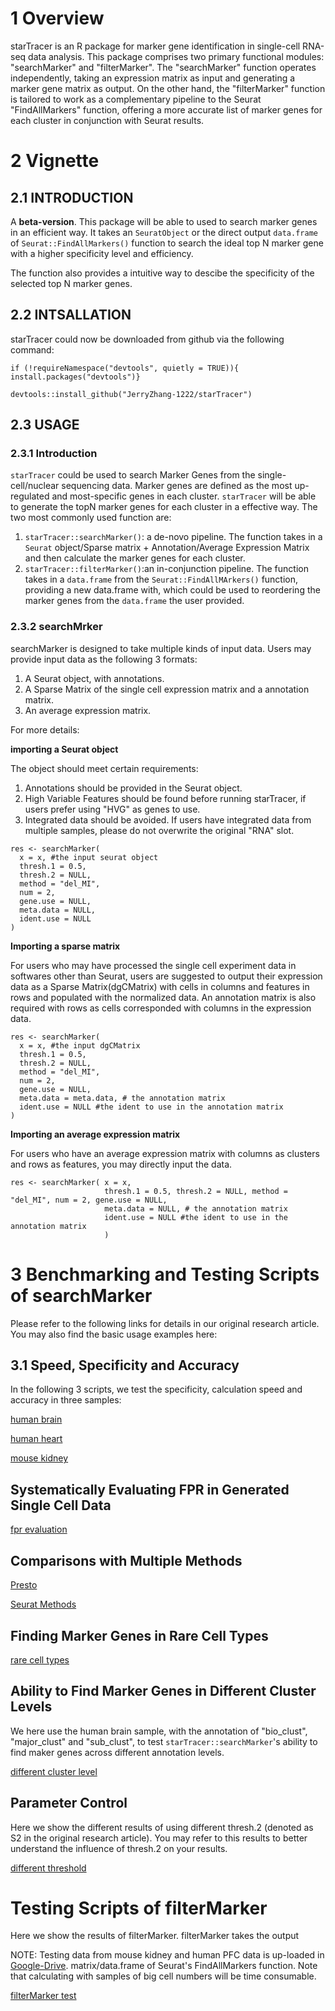 # 1 Overview

starTracer is an R package for marker gene identification in single-cell RNA-seq
data analysis. This package comprises two primary functional modules:
"searchMarker" and "filterMarker". The "searchMarker" function operates
independently, taking an expression matrix as input and generating a marker gene
matrix as output. On the other hand, the "filterMarker" function is tailored to
work as a complementary pipeline to the Seurat "FindAllMarkers" function,
offering a more accurate list of marker genes for each cluster in conjunction
with Seurat results.

# 2 Vignette

## 2.1 INTRODUCTION

A **beta-version**. This package will be able to used to search marker genes in
an efficient way. It takes an `SeuratObject` or the direct output `data.frame`
of `Seurat::FindAllMarkers()` function to search the ideal top N marker gene
with a higher specificity level and efficiency.

The function also provides a intuitive way to descibe the specificity of the
selected top N marker genes.

## 2.2 INTSALLATION

starTracer could now be downloaded from github via the following command:

```{r}
if (!requireNamespace("devtools", quietly = TRUE)){
install.packages("devtools")}

devtools::install_github("JerryZhang-1222/starTracer")
```

## 2.3 USAGE

### 2.3.1 Introduction

`starTracer` could be used to search Marker Genes from the single-cell/nuclear
sequencing data. Marker genes are defined as the most up-regulated and
most-specific genes in each cluster. `starTracer` will be able to generate the
topN marker genes for each cluster in a effective way. The two most commonly
used function are:

1.  `starTracer::searchMarker()`: a de-novo pipeline. The function takes in a
    `Seurat` object/Sparse matrix + Annotation/Average Expression Matrix and
    then calculate the marker genes for each cluster.
2.  `starTracer::filterMarker()`:an in-conjunction pipeline. The function takes
    in a `data.frame` from the `Seurat::FindAllMArkers()` function, providing a
    new data.frame with, which could be used to reordering the marker genes from
    the `data.frame` the user provided.

### 2.3.2 searchMrker

searchMarker is designed to take multiple kinds of input data. Users may provide
input data as the following 3 formats:

1.  A Seurat object, with annotations.
2.  A Sparse Matrix of the single cell expression matrix and a annotation
    matrix.
3.  An average expression matrix.

For more details:

**importing a Seurat object**

The object should meet certain requirements:

1.  Annotations should be provided in the Seurat object.
2.  High Variable Features should be found before running starTracer, if users
    prefer using "HVG" as genes to use.
3.  Integrated data should be avoided. If users have integrated data from
    multiple samples, please do not overwrite the original "RNA" slot.

```{r}
res <- searchMarker(
  x = x, #the input seurat object
  thresh.1 = 0.5,
  thresh.2 = NULL,
  method = "del_MI", 
  num = 2,
  gene.use = NULL,
  meta.data = NULL,
  ident.use = NULL
)
```

**Importing a sparse matrix**

For users who may have processed the single cell experiment data in softwares
other than Seurat, users are suggested to output their expression data as a
Sparse Matrix(dgCMatrix) with cells in columns and features in rows and
populated with the normalized data. An annotation matrix is also required with
rows as cells corresponded with columns in the expression data.

```{r}
res <- searchMarker(
  x = x, #the input dgCMatrix
  thresh.1 = 0.5,
  thresh.2 = NULL,
  method = "del_MI",
  num = 2,
  gene.use = NULL,
  meta.data = meta.data, # the annotation matrix
  ident.use = NULL #the ident to use in the annotation matrix
)
```

**Importing an average expression matrix**

For users who have an average expression matrix with columns as clusters and
rows as features, you may directly input the data.

```{r}
res <- searchMarker( x = x, 
                     thresh.1 = 0.5, thresh.2 = NULL, method = "del_MI", num = 2, gene.use = NULL, 
                     meta.data = NULL, # the annotation matrix 
                     ident.use = NULL #the ident to use in the annotation matrix 
                     )
```

# 3 Benchmarking and Testing Scripts of searchMarker

Please refer to the following links for details in our original research
article. You may also find the basic usage examples here:

## 3.1 Speed, Specificity and Accuracy

In the following 3 scripts, we test the specificity, calculation speed and
accuracy in three samples:

[human brain](https://jerryzhang-1222.github.io/brain.html)

[human heart](https://jerryzhang-1222.github.io/heart_big.html)

[mouse kidney](https://jerryzhang-1222.github.io/kidney.html)

## Systematically Evaluating FPR in Generated Single Cell Data
[fpr evaluation](https://jerryzhang-1222.github.io/FPR.html)

## Comparisons with Multiple Methods

[Presto](https://jerryzhang-1222.github.io/Presto.html)

[Seurat Methods](https://jerryzhang-1222.github.io/Controls.html)

## Finding Marker Genes in Rare Cell Types

[rare cell
types](https://jerryzhang-1222.github.io/rare_cell_type_performance.html)

## Ability to Find Marker Genes in Different Cluster Levels

We here use the human brain sample, with the annotation of "bio_clust",
"major_clust" and "sub_clust", to test `starTracer::searchMarker`'s ability to
find maker genes across different annotation levels.

[different cluster
level](https://jerryzhang-1222.github.io/different_cluster_level.html)

## Parameter Control

Here we show the different results of using different thresh.2 (denoted as S2 in
the original research article). You may refer to this results to better
understand the influence of thresh.2 on your results.

[different threshold](https://jerryzhang-1222.github.io/Different_thresh.html)

# Testing Scripts of filterMarker

Here we show the results of filterMarker. filterMarker takes the output

NOTE: Testing data from mouse kidney and human PFC data is up-loaded in [Google-Drive](). 
matrix/data.frame of Seurat's FindAllMarkers function. Note that calculating
with samples of big cell numbers will be time consumable.

[filterMarker test](https://jerryzhang-1222.github.io/FilterMarkerTest_v3.html)
